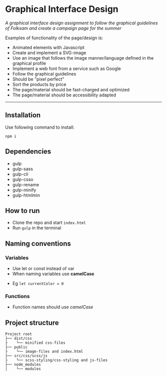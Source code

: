 # Graphical Interface Design 

_A graphical interface design assignment to follow the graphical guidelines of Folksam and create a campaign page for the summer_

Examples of functionality of the page/design is:

- Animated elements with Javascript
- Create and implement a SVG-image
- Use an image that follows the image manner/language defined in the graphical
  profile
- Implement a web font from a service such as Google
- Follow the graphical guidelines
- Should be "pixel perfect"
- Sort the products by price 
- The page/material should be fast-charged and optimized
- The page/material should be accessibility adapted

---

## Installation
Use following command to install:

```
npm i

```

## Dependencies
- gulp
- gulp-sass
- gulp-cli
- gulp-csso
- gulp-rename
- gulp-minify
- gulp-htmlmin

## How to run
- Clone the repo and start `index.html`
- Run `gulp` in the terminal 

## Naming conventions

### Variables

- Use let or const instead of var
- When naming variables use **camelCase**

* Eg ` let currentColor = 0 `

### Functions

- Function names should use _camelCase_

## Project structure

```
Project root
├── dist/css
├    └── minified css-files
├── public
├    └── image-files and index.html
├── src/css/scss/js
├    └── scss-styling/css-styling and js-files
├── node_modules
│    └── modules
```